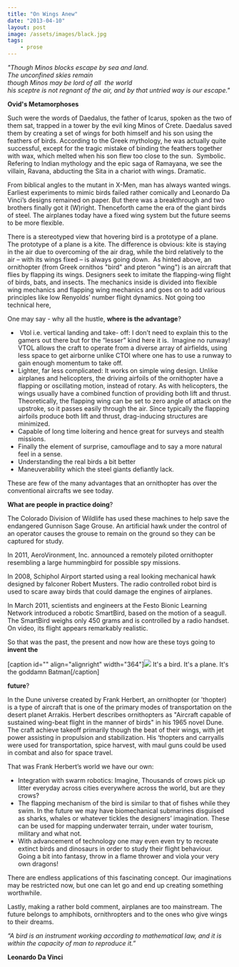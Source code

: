 ```yaml
---
title: "On Wings Anew"
date: "2013-04-10"
layout: post
image: /assets/images/black.jpg
tags: 
    - prose
---
```


_"Though Minos blocks escape by sea and land._  
_The unconfined skies remain_  
 _though Minos may be lord of all  the world_  
_his sceptre is not regnant of the air, and by that untried way is our escape."_  

 ****Ovid's Metamorphoses****

Such were the words of Daedalus, the father of Icarus, spoken as the two of them sat, trapped in a tower by the evil king Minos of Crete. Daedalus saved them by creating a set of wings for both himself and his son using the feathers of birds. According to the Greek mythology, he was actually quite successful, except for the tragic mistake of binding the feathers together with wax, which melted when his son flew too close to the sun.  Symbolic. Refering to Indian mythology and the epic saga of Ramayana, we see the villain, Ravana, abducting the Sita in a chariot with wings. Dramatic.

From biblical angles to the mutant in X-Men, man has always wanted wings. Earliest experiments to mimic birds failed rather comically and Leonardo Da Vinci’s designs remained on paper. But there was a breakthrough and two brothers finally got it (W)right. Thenceforth came the era of the giant birds of steel. The airplanes today have a fixed wing system but the future seems to be more flexible.

There is a stereotyped view that hovering bird is a prototype of a plane.  The prototype of a plane is a kite. The difference is obvious: kite is staying in the air due to overcoming of the air drag, while the bird relatively to the air – with its wings fixed – is always going down.  As hinted above, an ornithopter (from Greek ornithos "bird" and pteron "wing") is an aircraft that flies by flapping its wings. Designers seek to imitate the flapping-wing flight of birds, bats, and insects. The mechanics inside is divided into flexible wing mechanics and flapping wing mechanics and goes on to add various principles like low Renyolds’ number flight dynamics. Not going too technical here,

One may say - why all the hustle, ****where is the advantage****?

-  Vtol i.e. vertical landing and take- off: I don’t need to explain this to the gamers out there but for the “lesser” kind here it is.  Imagine no runway!  VTOL allows the craft to operate from a diverse array of airfields, using less space to get airborne unlike CTOl where one has to use a runway to gain enough momentum to take off.
- Lighter, far less complicated: It works on simple wing design. Unlike airplanes and helicopters, the driving airfoils of the ornithopter have a flapping or oscillating motion, instead of rotary. As with helicopters, the wings usually have a combined function of providing both lift and thrust. Theoretically, the flapping wing can be set to zero angle of attack on the upstroke, so it passes easily through the air. Since typically the flapping airfoils produce both lift and thrust, drag-inducing structures are minimized.
- Capable of long time loitering and hence great for surveys and stealth missions.
- Finally the element of surprise, camouflage and to say a more natural feel in a sense.
- Understanding the real birds a bit better
- Maneuverability which the steel giants defiantly lack.

These are few of the many advantages that an ornithopter has over the conventional aircrafts we see today.

****What are people in practice doing****?

The Colorado Division of Wildlife has used these machines to help save the endangered Gunnison Sage Grouse. An artificial hawk under the control of an operator causes the grouse to remain on the ground so they can be captured for study.

In 2011, AeroVironment, Inc. announced a remotely piloted ornithopter resembling a large hummingbird for possible spy missions.

In 2008, Schiphol Airport started using a real looking mechanical hawk designed by falconer Robert Musters. The radio controlled robot bird is used to scare away birds that could damage the engines of airplanes.

In March 2011, scientists and engineers at the Festo Bionic Learning Network introduced a robotic SmartBird, based on the motion of a seagull. The SmartBird weighs only 450 grams and is controlled by a radio handset. On video, its flight appears remarkably realistic.

So that was the past, the present and now how are these toys going to ****invent the****

\[caption id="" align="alignright" width="364"\]![](images/proxy?container=onepick&gadget=a&rewriteMime=image%2F*&url=http%3A%2F%2Fwww.humanbirdwings.net%2Fwp-content%2Fuploads%2F2011%2F12%2FBatglider-1024x770.jpg) It's a bird. It's a plane. It's the goddamn Batman\[/caption\]

****future****?

In the Dune universe created by Frank Herbert, an ornithopter (or 'thopter) is a type of aircraft that is one of the primary modes of transportation on the desert planet Arrakis. Herbert describes ornithopters as "Aircraft capable of sustained wing-beat flight in the manner of birds" in his 1965 novel Dune.  The craft achieve takeoff primarily though the beat of their wings, with jet power assisting in propulsion and stabilization. His ‘thopters and carryalls were used for transportation, spice harvest, with maul guns could be used in combat and also for space travel.

That was Frank Herbert’s world we have our own:

- Integration with swarm robotics: Imagine, Thousands of crows pick up litter everyday across cities everywhere across the world, but are they crows?
- The flapping mechanism of the bird is similar to that of fishes while they swim. In the future we may have biomechanical submarines disguised as sharks, whales or whatever tickles the designers’ imagination. These can be used for mapping underwater terrain, under water tourism, military and what not.
- With advancement of technology one may even even try to recreate extinct birds and dinosaurs in order to study their flight behaviour.  Going a bit into fantasy, throw in a flame thrower and viola your very own dragons!

There are endless applications of this fascinating concept. Our imaginations may be restricted now, but one can let go and end up creating something worthwhile.

Lastly, making a rather bold comment, airplanes are too mainstream. The future belongs to amphibots, ornithropters and to the ones who give wings to their dreams.

 _“A bird is an instrument working according to mathematical law, and it is within the capacity of man to reproduce it.”_

****Leonardo Da Vinci****
